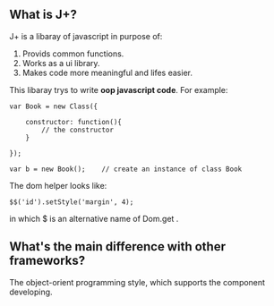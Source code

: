 ## What is J+?

J+ is a libaray of javascript in purpose of:


1. Provids common functions.
2. Works as a ui library.
3. Makes code more meaningful and lifes easier.

This libaray trys to write **oop javascript code**. For example: 
	
	var Book = new Class({ 
	
		constructor: function(){ 
			// the constructor
		} 
		
	}); 
	 
	var b = new Book();    // create an instance of class Book
	
The dom helper looks like: 
	
	$$('id').setStyle('margin', 4); 

in which $ is an alternative name of Dom.get  .


## What's the main difference with other frameworks?

The object-orient programming style, which supports the component developing.
